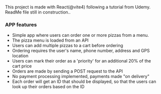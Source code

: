 This project is made with React(@vite4) following a tutorial from Udemy. ReadMe file still in construction..

### APP features

* Simple app where users can order one or more pizzas from a menu.
* The pizza menu is loaded from an API
* Users can add multiple pizzas to a cart before ordering
* Ordering requires the user's name, phone number, address and GPS location
* Users can mark their order as a 'priority' for an additional 20% of the cart price
* Orders are made by sending a POST request to the API
* No payment processing implemented, payments made "on delivery"
* Each order will get an ID that should be displayed, so that the users can look up their orders based on the ID
